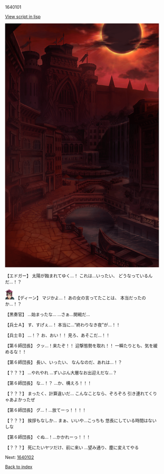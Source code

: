 1640101

[View script in lisp](../scripts/1640101.txt)

![006_town_AnnularEclipse.png](../images/backgrounds/006_town_AnnularEclipse.png)

【エドガー】
太陽が蝕まれてゆく…！
これは…いったい、
どうなっているんだ…！？

<img src="../images/units/6.png" alt="6.png" height="34"/>
【ディーン】
マジかよ…！
あの女の言ってたことは、
本当だったのか…！？

【黒奏官】
…始まったな…
…さぁ…開戦だ…

【兵士Ａ】
す、すげぇ…！
本当に…“終わりなき夜”が…！！

【兵士Ｂ】
…！？
お、おい！！
見ろ、あそこだ…！！

【第６師団長】
クッ…！来たぞ！！
迎撃態勢を取れ！！
一瞬たりとも、気を緩めるな！！

【第６師団長】
長い、いったい、
なんなのだ、あれは…！？

【？？？】
…やれやれ
…ずいぶん大層なお出迎えだな…？

【第６師団長】
な…！？
…か、構えろ！！！

【？？？】
まったく、計算違いだ…
こんなことなら、ぞろぞろ
引き連れてくりゃあよかったぜ

【第６師団長】
グ…！…放てーっ！！！！

【？？？】
挨拶もなしか…
まぁ、いいや…こっちも
悠長にしている時間はないしな

【第６師団長】
ぐぬ…！…かかれーっ！！！

【？？？】
死にたいヤツだけ、前に来い
…望み通り、塵に変えてやる


Next: [1640102](1640102.md)

[Back to index](index.md)
